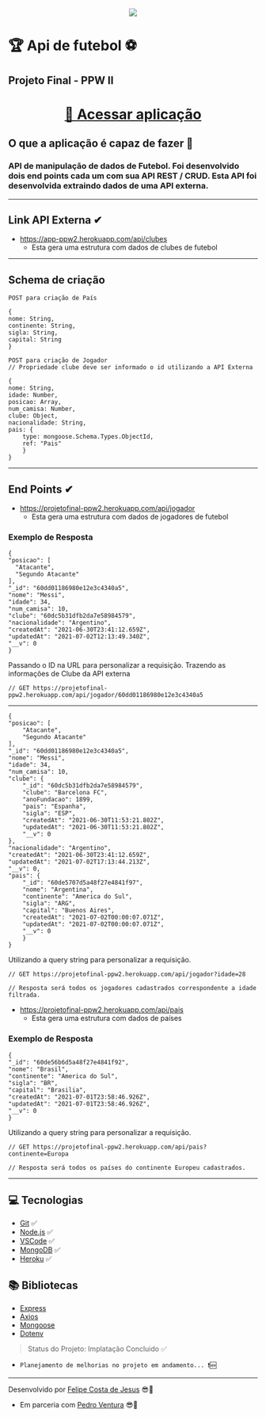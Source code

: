 <h1 align = "center">
    <img src = "https://i.pinimg.com/originals/ca/ed/5e/caed5e2e5fa8da98e7077290f0ef5505.jpg">
</h1>

# 🏆 Api de futebol ⚽
## Projeto Final - PPW II 

<h1 align = "center">
    <a href = "https://projetofinal-ppw2.herokuapp.com/">🚀 Acessar aplicação</a>
</h1>

## O que a aplicação é capaz de fazer 🏁
### API de manipulação de dados de Futebol. Foi desenvolvido dois end points cada um com sua API REST / CRUD. Esta API foi desenvolvida extraindo dados de uma API externa.
 
---
## Link API Externa ✔
- https://app-ppw2.herokuapp.com/api/clubes
    - Esta gera uma estrutura com dados de clubes de futebol

---
## Schema de criação

    POST para criação de País

    {
    nome: String,
    continente: String,
    sigla: String,
    capital: String
    }

    POST para criação de Jogador
    // Propriedade clube deve ser informado o id utilizando a API Externa

    {
    nome: String,
    idade: Number,
    posicao: Array,
    num_camisa: Number,
    clube: Object,
    nacionalidade: String,
    pais: {
        type: mongoose.Schema.Types.ObjectId,
        ref: "Pais"
        }
    }
---
## End Points ✔
- https://projetofinal-ppw2.herokuapp.com/api/jogador
    - Esta gera uma estrutura com dados de jogadores de futebol
### Exemplo de Resposta

    {
    "posicao": [
      "Atacante",
      "Segundo Atacante"
    ],
    "_id": "60dd01186980e12e3c4340a5",
    "nome": "Messi",
    "idade": 34,
    "num_camisa": 10,
    "clube": "60dc5b31dfb2da7e58984579",
    "nacionalidade": "Argentino",
    "createdAt": "2021-06-30T23:41:12.659Z",
    "updatedAt": "2021-07-02T12:13:49.340Z",
    "__v": 0
    }

  Passando o ID na URL  para personalizar a requisição. Trazendo as informações de Clube da API externa

    // GET https://projetofinal-ppw2.herokuapp.com/api/jogador/60dd01186980e12e3c4340a5
---
    
    {
    "posicao": [
        "Atacante",
        "Segundo Atacante"
    ],
    "_id": "60dd01186980e12e3c4340a5",
    "nome": "Messi",
    "idade": 34,
    "num_camisa": 10,
    "clube": {
        "_id": "60dc5b31dfb2da7e58984579",
        "clube": "Barcelona FC",
        "anoFundacao": 1899,
        "pais": "Espanha",
        "sigla": "ESP",
        "createdAt": "2021-06-30T11:53:21.802Z",
        "updatedAt": "2021-06-30T11:53:21.802Z",
        "__v": 0
    },
    "nacionalidade": "Argentino",
    "createdAt": "2021-06-30T23:41:12.659Z",
    "updatedAt": "2021-07-02T17:13:44.213Z",
    "__v": 0,
    "pais": {
        "_id": "60de5707d5a48f27e4841f97",
        "nome": "Argentina",
        "continente": "America do Sul",
        "sigla": "ARG",
        "capital": "Buenos Aires",
        "createdAt": "2021-07-02T00:00:07.071Z",
        "updatedAt": "2021-07-02T00:00:07.071Z",
        "__v": 0
        }
    }

Utilizando a query string para personalizar a requisição.

    // GET https://projetofinal-ppw2.herokuapp.com/api/jogador?idade=28

    // Resposta será todos os jogadores cadastrados correspondente a idade filtrada.

- https://projetofinal-ppw2.herokuapp.com/api/pais
    - Esta gera uma estrutura com dados de países
### Exemplo de Resposta
    {
    "_id": "60de56b6d5a48f27e4841f92",
    "nome": "Brasil",
    "continente": "America do Sul",
    "sigla": "BR",
    "capital": "Brasilia",
    "createdAt": "2021-07-01T23:58:46.926Z",
    "updatedAt": "2021-07-01T23:58:46.926Z",
    "__v": 0
    }

 Utilizando a query string para personalizar a requisição.

    // GET https://projetofinal-ppw2.herokuapp.com/api/pais?continente=Europa

    // Resposta será todos os países do continente Europeu cadastrados.

---

## 💻 Tecnologias
- [Git](https://git-scm.com) ✅
- [Node.js](https://nodejs.org/en/) ✅
- [VSCode](https://code.visualstudio.com/) ✅
- [MongoDB](https://mongodb.com/) ✅
- [Heroku](https://heroku.com/) ✅

## 📚 Bibliotecas
- [Express](https://expressjs.com/pt-br/)
- [Axios](https://www.npmjs.com/package/node-html-parser)
- [Mongoose](https://mongoosejs.com/)
- [Dotenv](https://www.npmjs.com/package/dotenv)

> Status do Projeto: Implatação Concluido ✅
-     Planejamento de melhorias no projeto em andamento... ❗🆕
---
Desenvolvido por [Felipe Costa de Jesus](https://www.instagram.com/felipe.cjesus/) 😎🤙
- Em parceria com [Pedro Ventura](https://github.com/pventur-a) 😎🤙